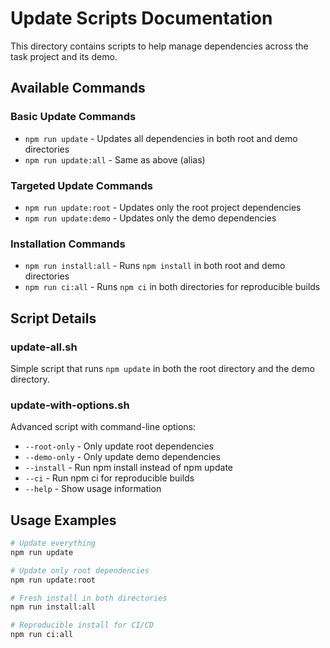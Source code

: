 # Update Scripts Documentation

This directory contains scripts to help manage dependencies across the task project and its demo.

## Available Commands

### Basic Update Commands

- `npm run update` - Updates all dependencies in both root and demo directories
- `npm run update:all` - Same as above (alias)

### Targeted Update Commands

- `npm run update:root` - Updates only the root project dependencies
- `npm run update:demo` - Updates only the demo dependencies

### Installation Commands

- `npm run install:all` - Runs `npm install` in both root and demo directories
- `npm run ci:all` - Runs `npm ci` in both directories for reproducible builds

## Script Details

### update-all.sh
Simple script that runs `npm update` in both the root directory and the demo directory.

### update-with-options.sh
Advanced script with command-line options:
- `--root-only` - Only update root dependencies
- `--demo-only` - Only update demo dependencies  
- `--install` - Run npm install instead of npm update
- `--ci` - Run npm ci for reproducible builds
- `--help` - Show usage information

## Usage Examples

```bash
# Update everything
npm run update

# Update only root dependencies
npm run update:root

# Fresh install in both directories
npm run install:all

# Reproducible install for CI/CD
npm run ci:all
```